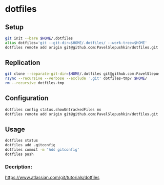 # dotfiles

## Setup
```sh
git init --bare $HOME/.dotfiles
alias dotfiles='git --git-dir=$HOME/.dotfiles/ --work-tree=$HOME'
dotfiles remote add origin git@github.com:PavelSlepushkin/dotfiles.git
```

## Replication
```sh
git clone --separate-git-dir=$HOME/.dotfiles git@github.com:PavelSlepushkin/dotfiles.git dotfiles-tmp
rsync --recursive --verbose --exclude '.git' dotfiles-tmp/ $HOME/
rm --recursive dotfiles-tmp
```

## Configuration
```sh
dotfiles config status.showUntrackedFiles no
dotfiles remote add origin git@github.com:PavelSlepushkin/dotfiles.git
```

## Usage
```sh
dotfiles status
dotfiles add .gitconfig
dotfiles commit -m 'Add gitconfig'
dotfiles push
```

### Decription:
https://www.atlassian.com/git/tutorials/dotfiles
